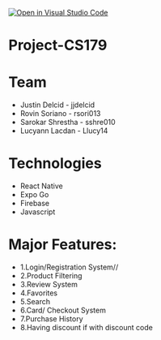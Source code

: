 [![Open in Visual Studio Code](https://classroom.github.com/assets/open-in-vscode-718a45dd9cf7e7f842a935f5ebbe5719a5e09af4491e668f4dbf3b35d5cca122.svg)](https://classroom.github.com/online_ide?assignment_repo_id=11509563&assignment_repo_type=AssignmentRepo)
# Project-CS179
# Team
- Justin Delcid - jjdelcid
- Rovin Soriano - rsori013
- Sarokar Shrestha - sshre010
- Lucyann Lacdan - Llucy14

# Technologies
- React Native 
- Expo Go
- Firebase
- Javascript

# Major Features:
- 1.Login/Registration System//
- 2.Product Filtering
- 3.Review System
- 4.Favorites
- 5.Search
- 6.Card/ Checkout System
- 7.Purchase History 
- 8.Having discount if with discount code

